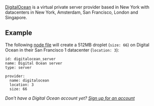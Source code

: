 [DigitalOcean](http://digitalocean.com) is a virtual private server provider based in New York with datacenters in New York, Amsterdam, San Francisco, London and Singapore.

## Example

The following [node file](http://docs.devo.ps/manual/nodes/#node-file) will create a 512MB droplet (`size: 66`) on Digital Ocean in their San Francisco 1 datacenter (`location: 3`):

    id: digitalocean_server
    name: Digital Ocean server
    type: server

    provider:
      name: digitalocean
      location: 3
      size: 66

<em>Don't have a Digital Ocean account yet? <a href='https://www.digitalocean.com/?refcode=3918a442dbd7' class='button' target='_blank'>Sign up for an account</a></em>